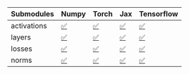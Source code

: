 | Submodules   | Numpy                                                                                                                           | Torch                                                                                                                           | Jax                                                                                                                             | Tensorflow                                                                                                                      |
|:-------------|:--------------------------------------------------------------------------------------------------------------------------------|:--------------------------------------------------------------------------------------------------------------------------------|:--------------------------------------------------------------------------------------------------------------------------------|:--------------------------------------------------------------------------------------------------------------------------------|
| activations  | <a href="https://github.com/unifyai/ivy/runs/8285404221?check_suite_focus=true" rel="noopener noreferrer" target="_blank">✅</a> | <a href="https://github.com/unifyai/ivy/runs/8285404348?check_suite_focus=true" rel="noopener noreferrer" target="_blank">✅</a> | <a href="https://github.com/unifyai/ivy/runs/8285404469?check_suite_focus=true" rel="noopener noreferrer" target="_blank">✅</a> | <a href="https://github.com/unifyai/ivy/runs/8285404611?check_suite_focus=true" rel="noopener noreferrer" target="_blank">✅</a> |
| layers       | <a href="https://github.com/unifyai/ivy/runs/8285404258?check_suite_focus=true" rel="noopener noreferrer" target="_blank">✅</a> | <a href="https://github.com/unifyai/ivy/runs/8285404380?check_suite_focus=true" rel="noopener noreferrer" target="_blank">✅</a> | <a href="https://github.com/unifyai/ivy/runs/8285404497?check_suite_focus=true" rel="noopener noreferrer" target="_blank">✅</a> | <a href="https://github.com/unifyai/ivy/runs/8285404647?check_suite_focus=true" rel="noopener noreferrer" target="_blank">✅</a> |
| losses       | <a href="https://github.com/unifyai/ivy/runs/8285404288?check_suite_focus=true" rel="noopener noreferrer" target="_blank">✅</a> | <a href="https://github.com/unifyai/ivy/runs/8285404407?check_suite_focus=true" rel="noopener noreferrer" target="_blank">✅</a> | <a href="https://github.com/unifyai/ivy/runs/8285404532?check_suite_focus=true" rel="noopener noreferrer" target="_blank">✅</a> | <a href="https://github.com/unifyai/ivy/runs/8285404689?check_suite_focus=true" rel="noopener noreferrer" target="_blank">✅</a> |
| norms        | <a href="https://github.com/unifyai/ivy/runs/8285404316?check_suite_focus=true" rel="noopener noreferrer" target="_blank">✅</a> | <a href="https://github.com/unifyai/ivy/runs/8285404438?check_suite_focus=true" rel="noopener noreferrer" target="_blank">✅</a> | <a href="https://github.com/unifyai/ivy/runs/8285404574?check_suite_focus=true" rel="noopener noreferrer" target="_blank">✅</a> | <a href="https://github.com/unifyai/ivy/runs/8285404723?check_suite_focus=true" rel="noopener noreferrer" target="_blank">✅</a> |